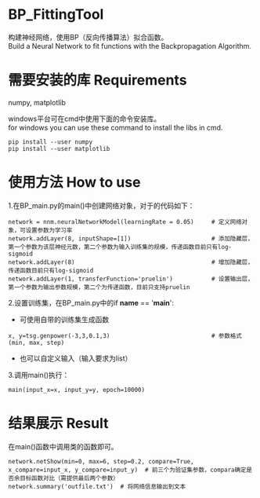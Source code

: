 # BP_FittingTool
构建神经网络，使用BP（反向传播算法）拟合函数。  
Build a Neural Network to fit functions with the Backpropagation Algorithm.

# 需要安装的库 Requirements
numpy, matplotlib

windows平台可在cmd中使用下面的命令安装库。  
for windows you can use these command to install the libs in cmd.
```
pip install --user numpy  
pip install --user matplotlib
```

# 使用方法 How to use
1.在BP_main.py的main()中创建网络对象，对于的代码如下：
```
network = nnm.neuralNetworkModel(learningRate = 0.05)     # 定义网络对象，可设置参数为学习率  
network.addLayer(8, inputShape=[1])                       # 添加隐藏层，第一个参数为该层神经元数，第二个参数为输入训练集的规模，传递函数目前只有log-sigmoid  
network.addLayer(8)                                       # 增加隐藏层，传递函数目前只有log-sigmoid  
network.addLayer(1, transferFunction='pruelin')           # 设置输出层，第一个参数为输出参数规模，第二个为传递函数，目前只支持pruelin
```
2.设置训练集，在BP_main.py中的if __name__ == '__main__':
+ 可使用自带的训练集生成函数
```
x, y=tsg.genpower(-3,3,0.1,3)                             # 参数格式(min, max, step)
```
+ 也可以自定义输入（输入要求为list）

3.调用main()执行：
```
main(input_x=x, input_y=y, epoch=10000)
```

# 结果展示 Result
在main()函数中调用类的函数即可。
```
network.netShow(min=0, max=6, step=0.2, compare=True, x_compare=input_x, y_compare=input_y)  # 前三个为验证集参数，compara确定是否余目标函数对比（需提供最后两个参数）  
network.summary('outfile.txt')  # 将网络信息输出到文本
```

